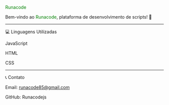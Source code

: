 <span style="color:green">Runacode</span>

Bem-vindo ao <span style="color:green">Runacode</span>, plataforma de desenvolvimento de scripts! 🚀


---

💻 Linguagens Utilizadas

JavaScript

HTML

CSS



---

📞 Contato

Email: runacode85@gmail.com

GitHub: Runacodejs


